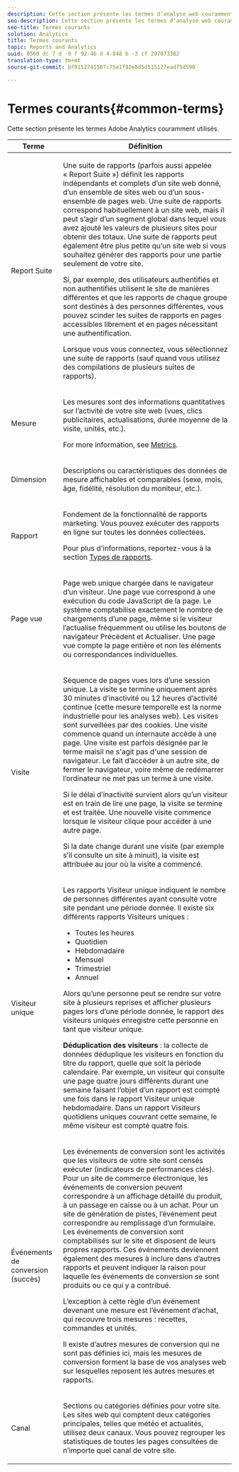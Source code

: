 ```yaml
---
description: Cette section présente les termes d’analyse web couramment utilisés dans les rapports marketing.
seo-description: Cette section présente les termes d’analyse web couramment utilisés dans les rapports marketing.
seo-title: Termes courants
solution: Analytics
title: Termes courants
topic: Reports and Analytics
uuid: 0560 dc 7 d -9 f 92-46 d 4-848 b -3 cf 297073382
translation-type: tm+mt
source-git-commit: bf9152741507c75e1f92e8d5d515127eadf5d590

---
```



# Termes courants{#common-terms}

Cette section présente les termes Adobe Analytics couramment utilisés.

<table id="table_58F5D292485F45F9902B372E4E1E3103"> 
 <thead> 
  <tr> 
   <th colname="col1" class="entry"> Terme </th> 
   <th colname="col2" class="entry"> Définition </th> 
  </tr> 
 </thead>
 <tbody> 
  <tr> 
   <td colname="col1"> <p> Report Suite </p> </td> 
   <td colname="col2"> <p>Une suite de rapports (parfois aussi appelée « Report Suite ») définit les rapports indépendants et complets d’un site web donné, d’un ensemble de sites web ou d’un sous-ensemble de pages web. Une suite de rapports correspond habituellement à un site web, mais il peut s’agir d’un segment global dans lequel vous avez ajouté les valeurs de plusieurs sites pour obtenir des totaux. Une suite de rapports peut également être plus petite qu’un site web si vous souhaitez générer des rapports pour une partie seulement de votre site. </p> <p>Si, par exemple, des utilisateurs authentifiés et non authentifiés utilisent le site de manières différentes et que les rapports de chaque groupe sont destinés à des personnes différentes, vous pouvez scinder les suites de rapports en pages accessibles librement et en pages nécessitant une authentification. </p> <p>Lorsque vous vous connectez, vous sélectionnez une suite de rapports (sauf quand vous utilisez des compilations de plusieurs suites de rapports). </p> </td> 
  </tr> 
  <tr> 
   <td> <p>Mesure </p> </td> 
   <td> <p>Les mesures sont des informations quantitatives sur l’activité de votre site web (vues, clics publicitaires, actualisations, durée moyenne de la visite, unités, etc.). </p> <p>For more information, see <a scope="local" href="../../../analyze/reports-analytics/metrics.md#concept_EB00207C07BD4481AB116E62EC24E686" type="concept" format="dita"> Metrics</a>. </p> </td> 
  </tr> 
  <tr> 
   <td> <p> Dimension </p> </td> 
   <td> <p>Descriptions ou caractéristiques des données de mesure affichables et comparables (sexe, mois, âge, fidélité, résolution du moniteur, etc.). </p> </td> 
  </tr> 
  <tr> 
   <td> <p> Rapport </p> </td> 
   <td> <p>Fondement de la fonctionnalité de rapports marketing. Vous pouvez exécuter des rapports en ligne sur toutes les données collectées. </p> <p>Pour plus d’informations, reportez-vous à la section    <a href="../../../analyze/reports-analytics/reports.md#concept_54DA0D426E2B49F3BF0E707FE83932A6" type="concept" format="dita" scope="local"> Types de rapports</a>. </p> </td> 
  </tr> 
  <tr> 
   <td> <p> Page vue </p> </td> 
   <td> <p>Page web unique chargée dans le navigateur d’un visiteur. Une page vue correspond à une exécution du code JavaScript de la page. Le système comptabilise exactement le nombre de chargements d’une page, même si le visiteur l’actualise fréquemment ou utilise les boutons de navigateur <span class="uicontrol">Précédent</span> et <span class="uicontrol">Actualiser</span>. Une page vue compte la page entière et non les éléments ou correspondances individuelles. </p> </td> 
  </tr> 
  <tr> 
   <td> <p>Visite </p> </td> 
   <td> <p>Séquence de pages vues lors d’une session unique. La visite se termine uniquement après 30 minutes d’inactivité ou 12 heures d’activité continue (cette mesure temporelle est la norme industrielle pour les analyses web). Les visites sont surveillées par des cookies. Une visite commence quand un internaute accède à une page. Une visite est parfois désignée par le terme <span class="term"> mais</span>il ne s'agit pas d'une session de navigateur. Le fait d’accéder à un autre site, de fermer le navigateur, voire même de redémarrer l’ordinateur ne met pas un terme à une visite. </p> <p> Si le délai d’inactivité survient alors qu’un visiteur est en train de lire une page, la visite se termine et est traitée. Une nouvelle visite commence lorsque le visiteur clique pour accéder à une autre page. </p> <p>Si la date change durant une visite (par exemple s’il consulte un site à minuit), la visite est attribuée au jour où la visite a commencé. </p> </td> 
  </tr> 
  <tr> 
   <td> <p> Visiteur unique </p> </td> 
   <td> <p>Les rapports Visiteur unique indiquent le nombre de personnes différentes ayant consulté votre site pendant une période donnée. Il existe six différents rapports Visiteurs uniques : </p> 
    <ul id="ul_863B8DE8B9E74DE4A93C2C2931EEFB6D"> 
     <li id="li_21C835B71EF64B4DA821B674416C8B85">Toutes les heures </li> 
     <li id="li_36A498AE7D7A455C8DEB3AA0F025B597">Quotidien </li> 
     <li id="li_30F26F8DAC664E1FA823B7BDDB7B0F8B">Hebdomadaire </li> 
     <li id="li_09263F6B1E114A8DB477793B560A0417">Mensuel </li> 
     <li id="li_A0B2CA3D44564045B02B55AF6E392F76">Trimestriel </li> 
     <li id="li_296BC5B02921460690F35128B1192800">Annuel </li> 
    </ul> <p>Alors qu’une personne peut se rendre sur votre site à plusieurs reprises et afficher plusieurs pages lors d’une période donnée, le rapport des visiteurs uniques enregistre cette personne en tant que visiteur unique. </p> <p> <b>Déduplication des visiteurs</b> : la collecte de données déduplique les visiteurs en fonction du titre du rapport, quelle que soit la période calendaire. Par exemple, un visiteur qui consulte une page quatre jours différents durant une semaine faisant l’objet d’un rapport est compté une fois dans le <span class="wintitle">rapport Visiteur unique hebdomadaire</span>. Dans un <span class="wintitle">rapport Visiteurs quotidiens uniques</span> couvrant cette semaine, le même visiteur est compté quatre fois. </p> </td> 
  </tr> 
  <tr> 
   <td> <p>Événements de conversion (succès) </p> </td> 
   <td> <p>Les événements de conversion sont les activités que les visiteurs de votre site sont censés exécuter (indicateurs de performances clés). Pour un site de commerce électronique, les événements de conversion peuvent correspondre à un affichage détaillé du produit, à un passage en caisse ou à un achat. Pour un site de génération de pistes, l’événement peut correspondre au remplissage d’un formulaire. Les événements de conversion sont comptabilisés sur le site et disposent de leurs propres rapports. Ces événements deviennent également des mesures à inclure dans d’autres rapports et peuvent indiquer la raison pour laquelle les événements de conversion se sont produits ou ce qui y a contribué. </p> <p>L’exception à cette règle d’un événement devenant une mesure est l’événement d’achat, qui recouvre trois mesures : recettes, commandes et unités. </p> <p>Il existe d’autres mesures de conversion qui ne sont pas définies ici, mais les mesures de conversion forment la base de vos analyses web sur lesquelles reposent les autres mesures et rapports. </p> </td> 
  </tr> 
  <tr> 
   <td> <p>Canal </p> </td> 
   <td> <p> Sections ou catégories définies pour votre site. Les sites web qui comptent deux catégories principales, telles que <span class="term"> météo</span> et <span class="term"> actualités</span>, utilisez deux canaux. Vous pouvez regrouper les statistiques de toutes les pages consultées de n’importe quel canal de votre site. </p> </td> 
  </tr> 
 </tbody> 
</table>

